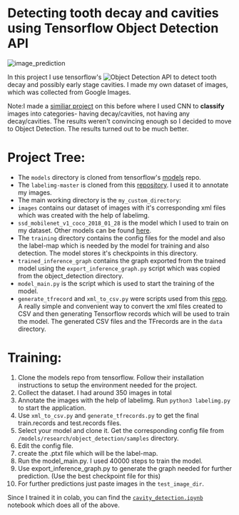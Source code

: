 # Detecting tooth decay and cavities using Tensorflow Object Detection API

![image_prediction](https://raw.githubusercontent.com/atul-g/object_detection_on_cavities/master/my_custom_detector/prediction1.png)

In this project I use tensorflow's ![Object Detection API](https://github.com/tensorflow/models/tree/master/research/object_detection) to detect tooth decay and possibly early stage cavities. I made my own dataset of images, which was collected from Google Images.

Note:I made a [similiar project](https://github.com/atul-g/cavity_detection) on this before where I used CNN to **classify** images into categories- having decay/cavities, not having any decay/cavities. The results weren't convincing enough so I decided to move to Object Detection. The results turned out to be much better.

# Project Tree:
* The `models` directory is cloned from tensorflow's [models](https://github.com/tensorflow/models) repo.
* The `labelimg-master` is cloned from this [repository](https://github.com/tzutalin/labelImg). I used it to annotate my images.
* The main working directory is the `my_custom_directory`:
* `images` contains our dataset of images with it's corresponding xml files which was created with the help of labelimg.
* `ssd_mobilenet_v1_coco_2018_01_28` is the model which I used to train on my dataset. Other models can be found [here](https://github.com/tensorflow/models/blob/master/research/object_detection/g3doc/detection_model_zoo.md).
* The `training` directory contains the config files for the model and also the label-map which is needed by the model for training and also detection. The model stores it's checkpoints in this directory.
* `trained_inference_graph` contains the graph exported from the trained model using the `export_inference_graph.py` script which was copied from the object_detection directory.
* `model_main.py` is the script which is used to start the training of the model.
* `generate_tfrecord` and `xml_to_csv.py` were scripts used from this [repo](https://github.com/datitran/raccoon_dataset). A  really simple and convenient way to convert the xml files created to CSV and then generating Tensorflow records which will be used to train the model. The generated CSV files and the TFrecords are in the `data` directory.

# Training:
1. Clone the models repo from tensorflow. Follow their installation instructions to setup the environment needed for the project.
2. Collect the dataset. I had around 350 images in total
3. Annotate the images with the help of labelimg. Run `python3 labelimg.py` to start the application.
4. Use `xml_to_csv.py` and `generate_tfrecords.py` to get the final train.records and test.records files.
5. Select your model and clone it. Get the corresponding config file from `/models/research/object_detection/samples` directory. 
6. Edit the config file.
7. create the .ptxt file which will be the label-map.
8. Run the model_main.py. I used 40000 steps to train the model.
9. Use export_inference_graph.py to generate the graph needed for further prediction. (Use the best checkpoint file for this)
10. For further predictions just paste images in the `test_image_dir`.

Since I trained it in colab, you can find the [`cavity_detection.ipynb`](https://github.com/atul-g/object_detection_on_cavities/blob/master/my_custom_detector/cavity_detection.ipynb) notebook which does all of the above.

